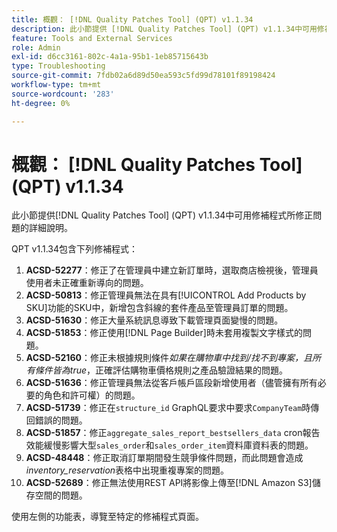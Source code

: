 ```yaml
---
title: 概觀： [!DNL Quality Patches Tool] (QPT) v1.1.34
description: 此小節提供 [!DNL Quality Patches Tool] (QPT) v1.1.34中可用修補程式所修正問題的詳細說明。
feature: Tools and External Services
role: Admin
exl-id: d6cc3161-802c-4a1a-95b1-1eb85715643b
type: Troubleshooting
source-git-commit: 7fdb02a6d89d50ea593c5fd99d78101f89198424
workflow-type: tm+mt
source-wordcount: '283'
ht-degree: 0%

---
```


# 概觀： [!DNL Quality Patches Tool] (QPT) v1.1.34

此小節提供[!DNL Quality Patches Tool] (QPT) v1.1.34中可用修補程式所修正問題的詳細說明。

QPT v1.1.34包含下列修補程式：

1. **ACSD-52277**：修正了在管理員中建立新訂單時，選取商店檢視後，管理員使用者未正確重新導向的問題。
1. **ACSD-50813**：修正管理員無法在具有[!UICONTROL Add Products by SKU]功能的SKU中，新增包含斜線的套件產品至管理員訂單的問題。
1. **ACSD-51630**：修正大量系統訊息導致下載管理頁面變慢的問題。
1. **ACSD-51853**：修正使用[!DNL Page Builder]時未套用複製文字樣式的問題。
1. **ACSD-52160**：修正未根據規則條件&#x200B;*如果在購物車中找到/找不到專案，且所有條件皆為true*，正確評估購物車價格規則之產品驗證結果的問題。
1. **ACSD-51636**：修正管理員無法從客戶帳戶區段新增使用者（儘管擁有所有必要的角色和許可權）的問題。
1. **ACSD-51739**：修正在`structure_id` GraphQL要求中要求`CompanyTeam`時傳回錯誤的問題。
1. **ACSD-51857**：修正`aggregate_sales_report_bestsellers_data` cron報告效能緩慢影響大型`sales_order`和`sales_order_item`資料庫資料表的問題。
1. **ACSD-48448**：修正取消訂單期間發生競爭條件問題，而此問題會造成&#x200B;*inventory_reservation*&#x200B;表格中出現重複專案的問題。
1. **ACSD-52689**：修正無法使用REST API將影像上傳至[!DNL Amazon S3]儲存空間的問題。

使用左側的功能表，導覽至特定的修補程式頁面。
